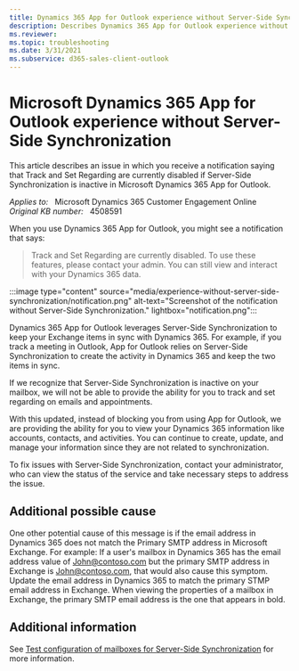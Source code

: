 ```yaml
---
title: Dynamics 365 App for Outlook experience without Server-Side Synchronization
description: Describes Dynamics 365 App for Outlook experience without Server-Side Synchronization.
ms.reviewer: 
ms.topic: troubleshooting
ms.date: 3/31/2021
ms.subservice: d365-sales-client-outlook
---
```

# Microsoft Dynamics 365 App for Outlook experience without Server-Side Synchronization

This article describes an issue in which you receive a notification saying that Track and Set Regarding are currently disabled if Server-Side Synchronization is inactive in Microsoft Dynamics 365 App for Outlook.

_Applies to:_ &nbsp; Microsoft Dynamics 365 Customer Engagement Online  
_Original KB number:_ &nbsp; 4508591

When you use Dynamics 365 App for Outlook, you might see a notification that says:

> Track and Set Regarding are currently disabled. To use these features, please contact your admin. You can still view and interact with your Dynamics 365 data.

:::image type="content" source="media/experience-without-server-side-synchronization/notification.png" alt-text="Screenshot of the notification without Server-Side Synchronization." lightbox="notification.png":::

Dynamics 365 App for Outlook leverages Server-Side Synchronization to keep your Exchange items in sync with Dynamics 365. For example, if you track a meeting in Outlook, App for Outlook relies on Server-Side Synchronization to create the activity in Dynamics 365 and keep the two items in sync.

If we recognize that Server-Side Synchronization is inactive on your mailbox, we will not be able to provide the ability for you to track and set regarding on emails and appointments.

With this updated, instead of blocking you from using App for Outlook, we are providing the ability for you to view your Dynamics 365 information like accounts, contacts, and activities. You can continue to create, update, and manage your information since they are not related to synchronization.

To fix issues with Server-Side Synchronization, contact your administrator, who can view the status of the service and take necessary steps to address the issue.

## Additional possible cause

One other potential cause of this message is if the email address in Dynamics 365 does not match the Primary SMTP address in Microsoft Exchange. For example: If a user's mailbox in Dynamics 365 has the email address value of John@contoso.com but the primary SMTP address in Exchange is John@contoso.com, that would also cause this symptom. Update the email address in Dynamics 365 to match the primary STMP email address in Exchange. When viewing the properties of a mailbox in Exchange, the primary SMTP email address is the one that appears in bold.

## Additional information

See [Test configuration of mailboxes for Server-Side Synchronization](/power-platform/admin/connect-exchange-online#test-configuration-of-mailboxes) for more information.
